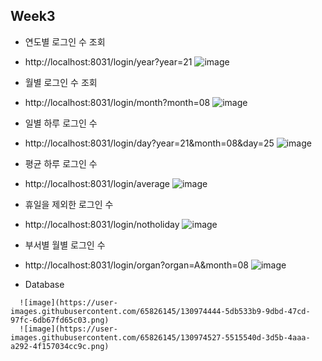 ## Week3

+ 연도별 로그인 수 조회
- http://localhost:8031/login/year?year=21
   ![image](https://user-images.githubusercontent.com/65826145/130973688-8a3ab25e-51c5-48cd-8ef8-4725d8bd569e.png)

+ 월별 로그인 수 조회
- http://localhost:8031/login/month?month=08
   ![image](https://user-images.githubusercontent.com/65826145/130973783-b5a98e4b-00ba-428e-8f39-da03ac59654a.png)

+ 일별 하루 로그인 수
- http://localhost:8031/login/day?year=21&month=08&day=25
   ![image](https://user-images.githubusercontent.com/65826145/130973931-df2bec2e-532a-4b19-a59f-3e871d0c08be.png)

+ 평균 하루 로그인 수
- http://localhost:8031/login/average
   ![image](https://user-images.githubusercontent.com/65826145/130974108-9d20600d-1a9e-4c56-8932-d547487a8d51.png)

+ 휴일을 제외한 로그인 수
- http://localhost:8031/login/notholiday
   ![image](https://user-images.githubusercontent.com/65826145/130974238-8ba5a4c8-3975-427b-8a90-31d759b2aec5.png)

+ 부서별 월별 로그인 수
- http://localhost:8031/login/organ?organ=A&month=08
   ![image](https://user-images.githubusercontent.com/65826145/130974333-a37080cd-7337-4e18-ba15-fd1831923d6d.png)

+ Database
```
  ![image](https://user-images.githubusercontent.com/65826145/130974444-5db533b9-9dbd-47cd-97fc-6db67fd65c03.png)
  ![image](https://user-images.githubusercontent.com/65826145/130974527-5515540d-3d5b-4aaa-a292-4f157034cc9c.png)
```
